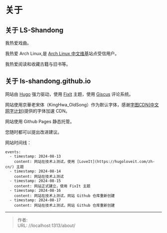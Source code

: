 # 关于

## 关于 LS-Shandong

我热爱戏曲。

我热爱 Arch Linux,是 [Arch Linux 中文维基](https://wiki.archlinuxcn.org)站点受信用户。

我热爱阅读和收藏古籍与旧书等。

## 关于 ls-shandong.github.io

网站由 [Hugo](https://gohugo.io) 强力驱动，使用 [FixIt](https://fixit.lruihao.cn/zh-cn/) 主题，使用 [Giscus](https://giscus.app/zh-CN) 评论系统。

网站使用京華老宋体（KingHwa_OldSong）作为默认字体，感谢[字图CDN(中文网字计划)](https://chinese-font.netlify.app/cdn)提供的字体加速 CDN。

网站使用 Github Pages 静态托管。

您随时都可以提出改进建议。

网站时间线：

```timeline {animation=true}
events:
  - timestamp: 2024-08-13
    content: 网站在技术上测试，使用 [LoveIt](https://hugoloveit.com/zh-cn/) 主题
  - timestamp: 2024-08-14
    content: 网站在技术上测试
  - timestamp: 2024-08-15
    content: 网站正式建立，使用 FixIt 主题
  - timestamp: 2024-08-16
    content: 网站在技术上测试，网站 Github 仓库重新创建
  - timestamp: 2024-08-17
    content: 网站在技术上测试，网站 Github 仓库重新创建
```


---

> 作者:   
> URL: //localhost:1313/about/  

